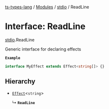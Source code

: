 [ts-types-lang](../README.md) / [Modules](../modules.md) / [stdio](../modules/stdio.md) / ReadLine

# Interface: ReadLine

[stdio](../modules/stdio.md).ReadLine

Generic interface for declaring effects

**`Example`**

```ts
interface MyEffect extends Effect<string[]> {}
```

## Hierarchy

- [`Effect`](effect.Effect.md)<`string`\>

  ↳ **`ReadLine`**
